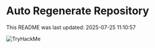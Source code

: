 # Auto Regenerate Repository

This README was last updated: 2025-07-25 11:10:57

 ![TryHackMe](https://tryhackme.com/badge/533634)